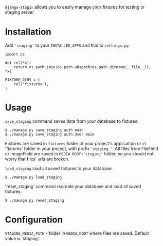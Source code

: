 `django-stagin` allows you to easily manage your fixtures for testing or staging server

# Installation

Add `'staging'` to your `INSTALLED_APPS` and this to `settings.py`:

    import os

    def rel(*x):
        return os.path.join(os.path.abspath(os.path.dirname(__file__)), *x)

    FIXTURE_DIRS = (
        rel('fixtures'),
    )

# Usage

`save_staging` command saves data from your database to fixtures:

    $ ./manage.py save_staging auth main
    $ ./manage.py save_staging auth.User main

Fixtures are saved in `fixtures` folder of your project's application or in 'fixtures' folder in your project, with prefix `'staging_'`. All files from FileField or ImageField are saved in `MEDIA_ROOT+'staging'` folder, so you should not worry that files' urls are broken.

`load_staging` load all saved fixtures to your database:

    $ ./manage.py load_staging

'reset_staging' command recreate your database and load all saved fixtures:

    $ ./manage.py reset_staging

# Configuration

`STAGING_MEDIA_PATH` - folder in `MEDIA_ROOT` where files are saved. Default value is 'staging'.
